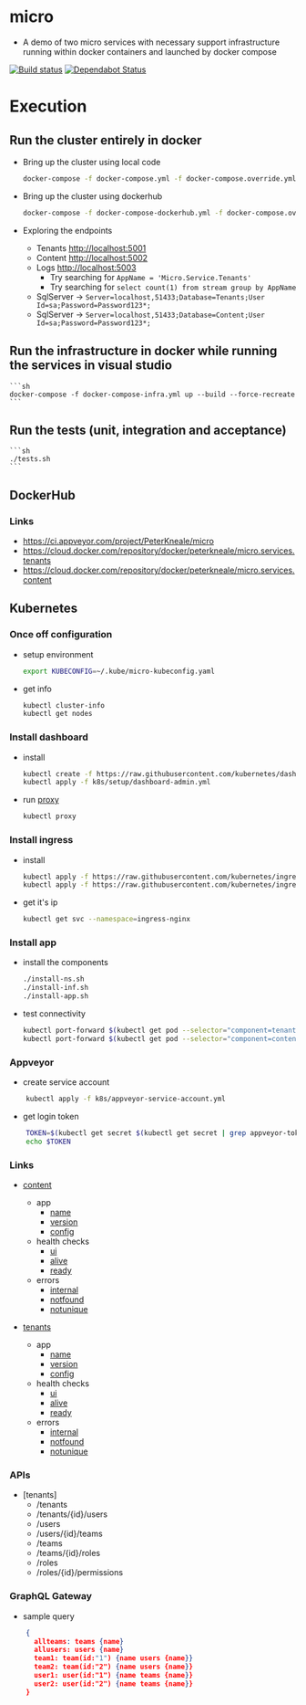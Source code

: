# micro
- A demo of two micro services with necessary support infrastructure running within docker containers and launched by docker compose

[![Build status](https://ci.appveyor.com/api/projects/status/e29quxiplixm9v7x?svg=true)](https://ci.appveyor.com/project/PeterKneale/micro)
[![Dependabot Status](https://api.dependabot.com/badges/status?host=github&repo=PeterKneale/micro)](https://dependabot.com)

# Execution

## Run the cluster entirely in docker

- Bring up the cluster using local code
    ```sh
    docker-compose -f docker-compose.yml -f docker-compose.override.yml up --build --force-recreate
    ```
- Bring up the cluster using dockerhub
    ```sh
    docker-compose -f docker-compose-dockerhub.yml -f docker-compose.override.yml up --force-recreate
    ```

- Exploring the endpoints
    - Tenants [http://localhost:5001](http://localhost:5001)
    - Content [http://localhost:5002](http://localhost:5002)
    - Logs [http://localhost:5003](http://localhost:5003)
        - Try searching for `AppName = 'Micro.Service.Tenants'`
        - Try searching for `select count(1) from stream group by AppName`
    - SqlServer -> `Server=localhost,51433;Database=Tenants;User Id=sa;Password=Password123*;`
    - SqlServer -> `Server=localhost,51433;Database=Content;User Id=sa;Password=Password123*;`

## Run the infrastructure in docker while running the services in visual studio
    ```sh
    docker-compose -f docker-compose-infra.yml up --build --force-recreate
    ```

## Run the tests (unit, integration and acceptance)
    ```sh
    ./tests.sh
    ```

## DockerHub

### Links
- https://ci.appveyor.com/project/PeterKneale/micro
- https://cloud.docker.com/repository/docker/peterkneale/micro.services.tenants
- https://cloud.docker.com/repository/docker/peterkneale/micro.services.content

## Kubernetes

### Once off configuration
- setup environment
    ```sh
    export KUBECONFIG=~/.kube/micro-kubeconfig.yaml
    ```
- get info
    ```sh
    kubectl cluster-info
    kubectl get nodes
    ```

### Install dashboard
- install
    ```sh
    kubectl create -f https://raw.githubusercontent.com/kubernetes/dashboard/v1.10.1/src/deploy/alternative/kubernetes-dashboard.yaml
    kubectl apply -f k8s/setup/dashboard-admin.yml
    ```

- run [proxy](http://localhost:8001/api/v1/namespaces/kube-system/services/kubernetes-dashboard/proxy)
    ```sh
    kubectl proxy
    ```

### Install ingress
- install
    ```sh
    kubectl apply -f https://raw.githubusercontent.com/kubernetes/ingress-nginx/master/deploy/mandatory.yaml
    kubectl apply -f https://raw.githubusercontent.com/kubernetes/ingress-nginx/master/deploy/provider/cloud-generic.yaml
    ```

- get it's ip
    ```sh
    kubectl get svc --namespace=ingress-nginx
    ```

### Install app
- install the components
    ```sh
    ./install-ns.sh
    ./install-inf.sh
    ./install-app.sh
    ```

- test connectivity
    ```sh
    kubectl port-forward $(kubectl get pod --selector="component=tenants-pod" --namespace="micro-dev" --output jsonpath='{.items[0].metadata.name}') --namespace="micro-dev" 8080:80
    kubectl port-forward $(kubectl get pod --selector="component=content-pod" --namespace="micro-dev" --output jsonpath='{.items[0].metadata.name}') --namespace="micro-dev" 8080:80
    ```

### Appveyor
- create service account
```sh
    kubectl apply -f k8s/appveyor-service-account.yml
```

- get login token
```sh
    TOKEN=$(kubectl get secret $(kubectl get secret | grep appveyor-token | awk '{print $1}') -o jsonpath='{.data.token}' | base64 --decode)
    echo $TOKEN
```

### Links


- [content](http://content.mycodeonline.com)
    - app
        - [name](http://content.mycodeonline.com/app/name)
        - [version](http://content.mycodeonline.com/app/version)
        - [config](http://content.mycodeonline.com/app/config)
    - health checks
        - [ui](http://content.mycodeonline.com/healthchecks-ui)
        - [alive](http://content.mycodeonline.com/health/alive)
        - [ready](http://content.mycodeonline.com/health/ready)
    - errors
        - [internal](http://content.mycodeonline.com/errors/internal)
        - [notfound](http://content.mycodeonline.com/errors/notfound)
        - [notunique](http://content.mycodeonline.com/errors/notunique)

- [tenants](http://tenants.mycodeonline.com)
    - app
        - [name](http://tenants.mycodeonline.com/app/name)
        - [version](http://tenants.mycodeonline.com/app/version)
        - [config](http://tenants.mycodeonline.com/app/config)
    - health checks
        - [ui](http://tenants.mycodeonline.com/healthchecks-ui)
        - [alive](http://tenants.mycodeonline.com/health/alive)
        - [ready](http://tenants.mycodeonline.com/health/ready)
    - errors
        - [internal](http://tenants.mycodeonline.com/errors/internal)
        - [notfound](http://tenants.mycodeonline.com/errors/notfound)
        - [notunique](http://tenants.mycodeonline.com/errors/notunique)

### APIs
- [tenants]
  - /tenants
  - /tenants/{id}/users
  - /users
  - /users/{id}/teams
  - /teams
  - /teams/{id}/roles
  - /roles
  - /roles/{id}/permissions
  
### GraphQL Gateway
- sample query
```json
	{
	  allteams: teams {name}
	  allusers: users {name}
	  team1: team(id:"1") {name users {name}}  
	  team2: team(id:"2") {name users {name}}
	  user1: user(id:"1") {name teams {name}}  
	  user2: user(id:"2") {name teams {name}}
	}
```